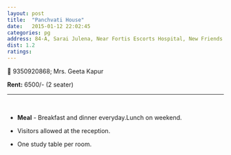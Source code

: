```yaml
---
layout: post
title:  "Panchvati House"
date:   2015-01-12 22:02:45
categories: pg
address: 84-A, Sarai Julena, Near Fortis Escorts Hospital, New Friends Colony.
dist: 1.2
ratings:
---
```




:iphone:  9350920868; Mrs. Geeta Kapur



**Rent:**  6500/- (2 seater)



<hr><br>

*  **Meal** - Breakfast and dinner everyday.Lunch on weekend.

*    Visitors allowed at the reception.

*    One study table per room.